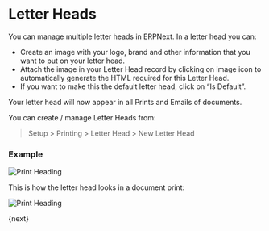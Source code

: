 # Letter Heads

You can manage multiple letter heads in ERPNext. In a letter head you can:

  * Create an image with your logo, brand and other information that you want to put on your letter head.
  * Attach the image in your Letter Head record by clicking on image icon to automatically generate the HTML required for this Letter Head.
  * If you want to make this the default letter head, click on “Is Default”.

Your letter head will now appear in all Prints and Emails of documents.

You can create / manage Letter Heads from:

> Setup > Printing > Letter Head > New Letter Head

### Example

<img class="screenshot" alt="Print Heading" src="assets/img/setup/print/letter-head.png">

This is how the letter head looks in a document print:

<img class="screenshot" alt="Print Heading" src="assets/img/setup/print/letter-head-1.png">

{next}
